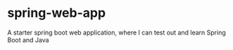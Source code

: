 # spring-web-app
A starter spring boot web application, where I can test out and learn Spring Boot and Java
